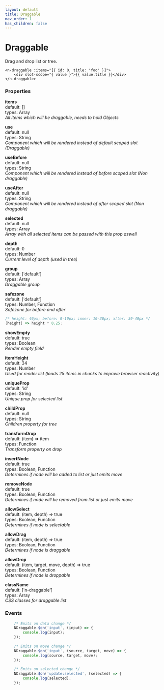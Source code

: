 ```yaml
---
layout: default
title: Draggable
nav_order: 1
has_children: false
---
```


# Draggable
Drag and drop list or tree.

```vue
<n-draggable :items="[{ id: 0, title: 'foo' }]">
    <div slot-scope="{ value }">{{ value.title }}</div>
</n-draggable>
```

### Properties
**items**  
default: []  
types: Array  
_All items which will be draggable, needs to hold Objects_

**use**  
default: null  
types: String  
_Component which will be rendered instead of default scoped slot (Draggable)_

**useBefore**  
default: null  
types: String  
_Component which will be rendered instead of before scoped slot (Non draggable)_

**useAfter**  
default: null  
types: String  
_Component which will be rendered instead of after scoped slot (Non draggable)_

**selected**  
default: null  
types: Array  
_Array with all selected items can be passed with this prop aswell_

**depth**  
default: 0  
types: Number  
_Current level of depth (used in tree)_

**group**  
default: ['default']  
types: Array  
_Draggable group_

**safezone**  
default: ['default']  
types: Number, Function  
_Safezone for before and after_

```javascript
/* height: 40px; before: 0-10px; inner: 10-30px; after: 30-40px */
(height) => height * 0.25;
```

**showEmpty**  
default: true  
types: Boolean  
_Render empty field_

**itemHeight**  
default: 34  
types: Number  
_Used for render list (loads 25 items in chunks to improve browser reactivity)_

**uniqueProp**  
default: 'id'  
types: String  
_Unique prop for selected list_

**childProp**  
default: null  
types: String  
_Children property for tree_

**transformDrop**  
default: (item) => item  
types: Function  
_Transform property on drop_

**insertNode**  
default: true  
types: Boolean, Function  
_Determines if node will be added to list or just emits move_

**removeNode**  
default: true  
types: Boolean, Function  
_Determines if node will be removed from list or just emits move_

**allowSelect**  
default: (item, depth) => true  
types: Boolean, Function  
_Determines if node is selectable_

**allowDrag**  
default: (item, depth) => true  
types: Boolean, Function  
_Determines if node is draggable_

**allowDrop**  
default: (item, target, move, depth) => true  
types: Boolean, Function  
_Determines if node is droppable_

**className**  
default: ['n-draggable']  
types: Array  
_CSS classes for draggable list_

### Events
```javascript
    /* Emits on data change */
    NDraggable.$on('input', (input) => {
        console.log(input);
    });
    
    /* Emits on move change */
    NDraggable.$on('input', (source, target, move) => {
        console.log(source, target, move);
    });
    
    /* Emits on selected change */
    NDraggable.$on('update:selected', (selected) => {
        console.log(selected);
    });
```